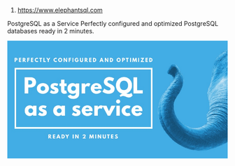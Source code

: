 
1. https://www.elephantsql.com

PostgreSQL as a Service
Perfectly configured and optimized PostgreSQL databases ready in 2 minutes.

<div>
  <span align="center">
  <img alt="logo-elephantsql" title="logo-ls" src="img/elephantsql.jpg">
    </span>
</div><br>
